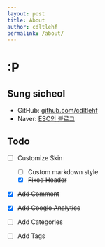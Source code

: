 ```yaml
---
layout: post
title: About
author: cdltlehf
permalink: /about/
---
```


# :P

## Sung sicheol

- GitHub: [github.com/cdltlehf](https://github.com/cdltlehf)
- Naver: [ESC의 블로그](https://blog.naver.com/cdltlehf)

## Todo

- [ ] Customize Skin
  - [ ] Custom markdown style
  - [x] ~~Fixed Header~~
- [x] ~~Add Comment~~
- [x] ~~Add Google Analytics~~
- [ ] Add Categories
- [ ] Add Tags


